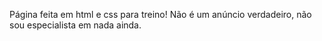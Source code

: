 Página feita em html e css para treino! Não é um anúncio verdadeiro, não sou especialista em nada ainda.
